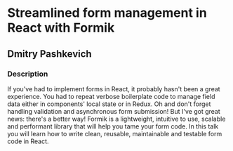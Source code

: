 # Streamlined form management in React with Formik
## Dmitry Pashkevich

### Description

If you've had to implement forms in React, it probably hasn't been a great experience. You had to repeat verbose boilerplate code to manage field data either in components' local state or in Redux. Oh and don't forget handling validation and asynchronous form submission! But I've got great news: there's a better way! Formik is a lightweight, intuitive to use, scalable and performant library that will help you tame your form code. In this talk you will learn how to write clean, reusable, maintainable and testable form code in React.

